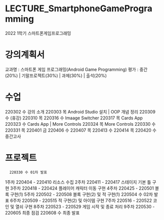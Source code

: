 # LECTURE_SmartphoneGameProgramming
2022 1학기 스마트폰게임프로그래밍
# 강의계획서
교과명 : 스마트폰 게임 프로그래밍(Android Game Programming)
평가 : 중간(20%) | 기말프로젝트(30%) | 과제(30%) | 출석(20%)
# 수업
220302 수 강의 소개
220303 목 Android Studio 설치 | OOP 개념 정리
220309 수 (휴강)
220310 목 
220316 수 Imaage Switcher
220317 목 Cards App
220323 수 Cards App | More Controls
220324 목 More Controls
220330 수
220331 목
220401 금
220406 수
220407 목
220413 수
220414 목
220420 수 중간고사
# 프로젝트
      220330 수 01차 발표
1주차 220404 - 220410 리소스 수집
2주차 220411 - 220417 스테이지 기본 틀 구현
3주차 220418 - 220424 플레이어 캐릭터 이동 구현
4주차 220425 - 220501 블록 구현(1)
5주차 220502 - 220508 블록 구현(2) 및 적 구현(1)
      220504 수 02차 발표
6주차 220509 - 220515 적 구현(2) 및 아이템 구현
7주차 220516 - 220522 코인 및 열쇠 구현
8주차 220523 - 220529 게임 시작 및 종료 처리
9주차 220530 - 220605 최종 점검
      220608 수 최종 발표
